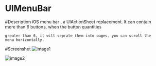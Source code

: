 UIMenuBar
=========
#Description
    iOS menu bar , a UIActionSheet replacement. It can contain more than 6 buttons, when the button quantities 
    
    greater than 6, it will seprate them into pages, you can scroll the menu horizontally.

#Screenshot
![image1](http://code4app.qiniudn.com/photo/513c649d6803fa3278000002_1.png)

![image2](http://code4app.qiniudn.com/photo/513c649d6803fa3278000002_11.png)
